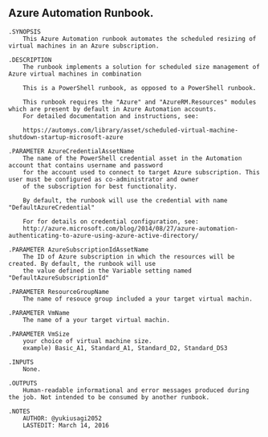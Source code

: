 Azure Automation Runbook.
------------------------

    .SYNOPSIS
        This Azure Automation runbook automates the scheduled resizing of virtual machines in an Azure subscription. 

    .DESCRIPTION
        The runbook implements a solution for scheduled size management of Azure virtual machines in combination

        This is a PowerShell runbook, as opposed to a PowerShell runbook.

        This runbook requires the "Azure" and "AzureRM.Resources" modules which are present by default in Azure Automation accounts.
        For detailed documentation and instructions, see: 
        
        https://automys.com/library/asset/scheduled-virtual-machine-shutdown-startup-microsoft-azure

    .PARAMETER AzureCredentialAssetName
        The name of the PowerShell credential asset in the Automation account that contains username and password
        for the account used to connect to target Azure subscription. This user must be configured as co-administrator and owner
        of the subscription for best functionality. 

        By default, the runbook will use the credential with name "DefaultAzureCredential"

        For for details on credential configuration, see:
        http://azure.microsoft.com/blog/2014/08/27/azure-automation-authenticating-to-azure-using-azure-active-directory/
    
    .PARAMETER AzureSubscriptionIdAssetName
        The ID of Azure subscription in which the resources will be created. By default, the runbook will use 
        the value defined in the Variable setting named "DefaultAzureSubscriptionId"
    
    .PARAMETER ResourceGroupName
        The name of resouce group included a your target virtual machin.    

    .PARAMETER VmName
        The name of a your target virtual machin.    
    
    .PARAMETER VmSize
        your choice of virtual machine size.
        example) Basic_A1, Standard_A1, Standard_D2, Standard_DS3    
    
    .INPUTS
        None.

    .OUTPUTS
        Human-readable informational and error messages produced during the job. Not intended to be consumed by another runbook.

    .NOTES
        AUTHOR: @yukiusagi2052 
        LASTEDIT: March 14, 2016 
